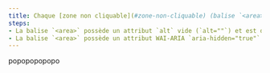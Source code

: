 ```yaml
---
title: Chaque [zone non cliquable](#zone-non-cliquable) (balise `<area>` sans attribut `href`) [de décoration](#image-de-decoration), vérifie-t-elle une de ces conditions ?
steps:
- La balise `<area>` possède un attribut `alt` vide (`alt=""`) et est dépourvue de tout autre attribut permettant de fournir une [alternative textuelle](#alternative-textuelle-image) ;
- La balise `<area>` possède un attribut WAI-ARIA `aria-hidden="true"` ou `role="presentation"`.
---
```


popopopopopo